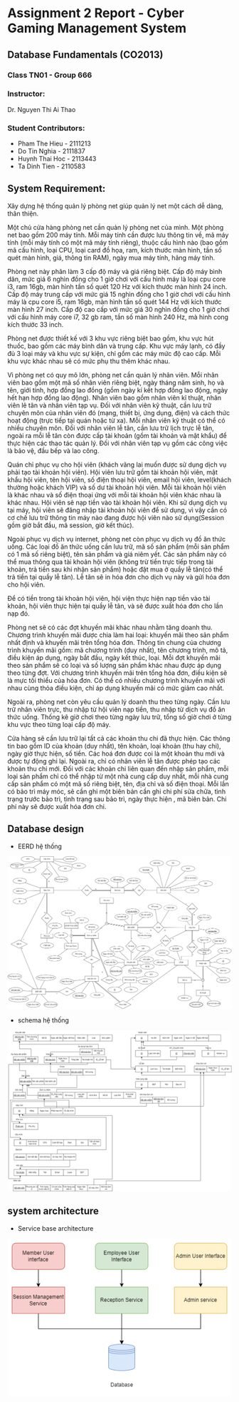 # Assignment 2 Report - Cyber Gaming Management System

## Database Fundamentals (CO2013)
### Class TN01 - Group 666

### Instructor:
Dr. Nguyen Thi Ai Thao

### Student Contributors:
- Pham The Hieu - 2111213
- Do Tin Nghia - 2111837
- Huynh Thai Hoc - 2113443
- Ta Dinh Tien - 2110583
## System Requirement:

Xây dựng hệ thống quản lý phòng net giúp quản lý net một cách dễ dàng, thân thiện.

Một chủ cửa hàng phòng net cần quản lý phòng net của mình. Một phòng net bao gồm 200 máy tính. Mỗi máy tính cần được lưu thông tin về, mã máy tính (mỗi máy tính có một mã máy tính riêng), thuộc cấu hình nào (bao gồm mã cấu hình, loại CPU, loại card đồ họa, ram, kích thước màn hình, tần số quét màn hình, giá, thông tin RAM), ngày mua máy tính, hãng máy tính. 

Phòng net này phân làm  3 cấp độ máy và giá riêng biệt. Cấp độ máy bình dân, mức giá 6 nghìn đồng cho 1 giờ chơi với cấu hình máy  là loại cpu core i3, ram 16gb, màn hình tần số quét 120 Hz với kích thước màn hình 24 inch. Cấp độ máy trung cấp với  mức giá 15 nghìn đồng cho 1 giờ chơi với cấu hình máy là cpu core i5, ram 16gb, màn hình tần số quét 144 Hz với kích thước màn hình 27 inch. Cấp độ cao cấp với mức giá 30 nghìn đồng cho 1 giờ chơi với cấu hình máy core i7, 32 gb ram, tần số màn hình 240 Hz, mà hình cong kích thước 33 inch.

Phòng net được thiết kế với 3 khu vực riêng biệt bao gồm, khu vực hút thuốc, bao gồm các máy bình dân và trung cấp. Khu vực máy lạnh, có đầy đủ 3 loại máy và khu vực sự kiện, chỉ gồm các máy mức độ cao cấp. Mỗi khu vực khác nhau sẽ có mức phụ thu thêm khác nhau.

Vì phòng net có quy mô lớn, phòng net cần quản lý nhân viên. Mỗi nhân viên bao gồm một mã số nhân viên riêng biệt, ngày tháng năm sinh, họ và tên, giới tính, hợp đồng lao đồng (gồm ngày kí kết hợp đồng lao động, ngày hết hạn hợp đồng lao động). Nhân viên bao gồm nhân viên kĩ thuật, nhân viên lê tân và nhân viên tạp vụ. Đối với nhân viên kỹ thuật, cần lưu trữ chuyên môn của nhân viên đó (mạng, thiết bị, ứng dụng, điện) và cách thức hoạt động (trực tiếp tại quán hoặc từ xa). Mỗi nhân viên kỹ thuật có thể có nhiều chuyên môn. Đối với nhân viên lễ tân, cần lưu trữ lịch trực lễ tân, ngoài ra mỗi lễ tân còn được cấp tài khoản (gồm tài khoản và mật khẩu) để thực hiện các thao tác quản lý. Đối với nhân viên tạp vụ gồm các công việc là bảo vệ, đầu bếp và lao công.

Quán chỉ phục vụ cho hội viên (khách vãng lai muốn được sử dụng dịch vụ phải tạo tài khoản hội viên). Hội viên lưu trữ gồm tài khoản hội viên, mật khẩu hội viên, tên hội viên, số điện thoại hội viên, email hội viên, level(khách thường hoặc khách VIP) và số dư tài khoản hội viên. Mỗi tài khoản hội viên là khác nhau và số điện thoại ứng với mỗi tài khoản hội viên khác nhau là khác nhau. Hội viên sẽ nạp tiền vào tài khoản hội viên. Khi sử dụng dịch vụ tại máy, hội viên sẽ đăng nhập tài khoản hội viên để sử dụng, vì vậy cần có cơ chế lưu trữ thông tin máy nào đang được hội viên nào sử dụng(Session gồm giờ bắt đầu, mã session, giờ kết thúc).

Ngoài phục vụ dịch vụ internet, phòng net còn phục vụ dịch vụ đồ ăn thức uống. Các loại đồ ăn thức uống cần lưu trữ, mã số sản phẩm (mỗi sản phẩm có 1 mã số riêng biệt), tên sản phẩm và giá niêm yết. Các sản phẩm này có thể mua thông qua tài khoản hội viên (không trừ tiền trực tiếp trong tài khoản, trả tiền sau khi nhận sản phẩm) hoặc đặt mua ở quầy lễ tân(có thể trả tiền tại quầy lễ tân). Lễ tân sẽ in hóa đơn cho dịch vụ này và gửi hóa đơn cho hội viên.

Để có tiền trong tài khoản hội viên, hội viện thực hiện nạp tiền vào tài khoản, hội viên thực hiện tại quầy lễ tân, và sẽ được xuất hóa đơn cho lần nạp đó.

Phòng net sẽ có các đợt khuyến mãi khác nhau nhằm tăng doanh thu. Chương trình khuyến mãi được chia làm hai loại: khuyến mãi theo sản phẩm nhất định và khuyến mãi trên tổng hóa đơn. Thông tin chung của chương trình khuyến mãi gồm: mã chương trình (duy nhất), tên chương trình, mô tả, điều kiện áp dụng, ngày bắt đầu, ngày kết thúc, loại. Mỗi đợt khuyến mãi theo sản phẩm sẽ có loại và số lượng sản phẩm khác nhau được áp dụng theo từng đợt. Với chương trình khuyến mãi trên tổng hóa đơn, điều kiện sẽ là mực tối thiểu của hóa đơn. Có thể có nhiều chương trình khuyến mãi với nhau cùng thỏa điều kiện, chỉ áp dụng khuyến mãi có mức giảm cao nhất.

Ngoài ra, phòng net còn yêu cầu quản lý doanh thu theo từng ngày. Cần lưu trữ nhân viên trực, thu nhập từ hội viên nạp tiền, thu nhập từ dịch vụ đồ ăn thức uống. Thống kê giờ chơi theo từng ngày lưu trữ, tổng số giờ chơi ở từng khu vực theo từng loại cấp độ máy.

Cửa hàng sẽ cần lưu trữ lại tất cả các khoản thu chi đã thực hiện. Các thông tin bao gồm ID của khoản (duy nhất), tên khoản, loại khoản (thu hay chi), ngày giờ thực hiện, số tiền. Các hoá đơn được coi là một khoản thu mới và được tự động ghi lại. Ngoài ra, chỉ có nhân viên lễ tân được phép tạo các khoản thu chi mới. Đối với các khoản chi liên quan đến nhập sản phẩm, mỗi loại sản phẩm chỉ có thể nhập từ một nhà cung cấp duy nhất, mỗi nhà cung cấp sản phẩm có một mã số riêng biệt, tên, địa chỉ và số điện thoại. Mỗi lần có bảo trì máy móc, sẽ cần ghi một biên bản cần ghi chi phí sửa chữa, tình trạng trước bảo trì, tình trạng sau bảo trì, ngày thực hiện , mã biên bản. Chi phí này sẽ được xuất hóa đơn chi.

## Database design

- EERD hệ thống

![Alt text](database/eerd.png?raw=true "EERD hệ thông")

- schema hệ thống

![Alt text](database/schema.png?raw=true "schema hệ thông")

## system architecture

- Service base architecture 

![Alt text](database/architecture.png?raw=true "service base")